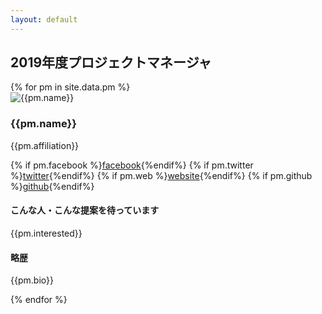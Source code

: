 ```yaml
---
layout: default
---
```

<section id="project-manager">
<h2>2019年度プロジェクトマネージャ</h2>
<div class="pms flex">
  {% for pm in site.data.pm %}
    <div class="pm">
      <div class="pm-left">
        <img src="{{pm.img}}" alt="{{pm.name}}">
        <h3>{{pm.name}}</h3>
        <p>{{pm.affiliation}}</p>
        <div class="pm-sns">
          {% if pm.facebook %}<a href="https://www.facebook.com/{{pm.facebook}}">facebook</a>{%endif%}
          {% if pm.twitter %}<a href="https://twitter.com/{{pm.twitter}}">twitter</a>{%endif%}
          {% if pm.web %}<a href="{{pm.web}}">website</a>{%endif%}
          {% if pm.github %}<a href="https://github.com/{{pm.github}}">github</a>{%endif%}
        </div>
      </div>
      <div class="pm-right">
        <h4>こんな人・こんな提案を待っています</h4>
        <p>{{pm.interested}}</p>
        <h4>略歴</h4>
        <p>{{pm.bio}}</p>
      </div>
    </div>
  {% endfor %}
</div>
</section>
